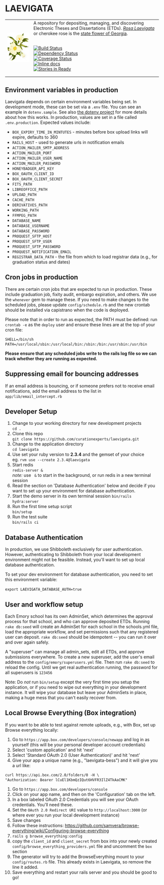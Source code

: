 # LAEVIGATA

<table width="100%">
<tr><td>
<img alt="Rosa Laevigata image" src="app/assets/images/RosaLaevigata.jpg">
</td><td>
A repository for depositing, managing, and discovering
Electronic Theses and Dissertations (ETDs).
<a href="https://en.wikipedia.org/wiki/Rosa_laevigata"><em>Rosa Laevigata</em></a>
or cherokee rose is the <a href="https://georgia.gov/georgia-facts-and-symbols">state flower of Georgia</a>.
<br/><br/>

[![Build Status](https://travis-ci.org/curationexperts/laevigata.svg?branch=master)](https://travis-ci.org/curationexperts/laevigata)      
[![Dependency Status](https://gemnasium.com/badges/github.com/curationexperts/laevigata.svg)](https://gemnasium.com/github.com/curationexperts/laevigata)     
[![Coverage Status](https://coveralls.io/repos/github/curationexperts/laevigata/badge.svg?branch=master)](https://coveralls.io/github/curationexperts/laevigata?branch=master)    
[![Inline docs](http://inch-ci.org/github/curationexperts/laevigata.svg?branch=master)](http://inch-ci.org/github/curationexperts/laevigata)     
[![Stories in Ready](https://badge.waffle.io/curationexperts/laevigata.png?label=ready&title=Ready)](https://waffle.io/curationexperts/laevigata)  

</td></tr>
</table>

## Environment variables in production
Laevigata depends on certain environment variables being set. In development mode, these can be set via a `.env` file. You can see an example in `dotenv.sample`. See also [the dotenv project](https://github.com/bkeepers/dotenv) for more details about how this works.  In production, values are set in a file called `.env.production`. Expected values include:
* `BOX_EXPIRY_TIME_IN_MINTUTES` - minutes before box upload links will expire, defaults to 360
* `RAILS_HOST` - used to generate urls in notification emails
* `ACTION_MAILER_SMTP_ADDRESS`
* `ACTION_MAILER_PORT`
* `ACTION_MAILER_USER_NAME`
* `ACTION_MAILER_PASSWORD`
* `HONEYBADGER_API_KEY`
* `BOX_OAUTH_CLIENT_ID`
* `BOX_OAUTH_CLIENT_SECRET`
* `FITS_PATH`
* `LIBREOFFICE_PATH`
* `UPLOAD_PATH`
* `CACHE_PATH`
* `DERIVATIVES_PATH`
* `WORKING_PATH`
* `FFMPEG_PATH`
* `DATABASE_NAME`
* `DATABASE_USERNAME`
* `DATABASE_PASSWORD`
* `PROQUEST_SFTP_HOST`
* `PROQUEST_SFTP_USER`
* `PROQUEST_SFTP_PASSWORD`
* `PROQUEST_NOTIFICATION_EMAIL`
* `REGISTRAR_DATA_PATH` - the file from which to load registrar data (e.g., for graduation status and dates)

## Cron jobs in production 

There are certain cron jobs that are expected to run in production. These include graduation job, 
fixity audit, embargo expiration, and others. We use the `whenever` gem to manage these.
If you need to make changes to the scheduled jobs, please update `config/schedule.rb` and the new crontab should be installed via capistrano when the code is deployed.

Please note that in order to run as expected, the PATH must be defined: run `crontab -e` as the `deploy` user and
ensure these lines are at the top of your cron file:
```
SHELL=/bin/sh
PATH=/usr/local/sbin:/usr/local/bin:/sbin:/bin:/usr/sbin:/usr/bin
```

**Please ensure that any scheduled jobs write to the rails log file so we can track whether they are
running as expected.**

## Suppressing email for bouncing addresses

If an email address is bouncing, or if someone prefers not to receive email notifications,
add the email address to the list in `app/lib/email_intercept.rb`

## Developer Setup

1. Change to your working directory for new development projects   
    `cd .`
1. Clone this repo   
    `git clone https://github.com/curationexperts/laevigata.git`
1. Change to the application directory  
    `cd laevigata`
1. Use set your ruby version to **2.3.4** and the gemset of your choice  
    eg. `rvm use --create 2.3.4@laevigata`
1. Start redis  
    `redis-server &`  
    *note:* use ` &` to start in the background, or run redis in a new terminal session  
1. Read the section on 'Database Authentication' below and decide if you want to set up your environment for database authentication.
1. Start the demo server in its own terminal session
    `bin/rails hydra:server`
1. Run the first time setup script  
    `bin/setup`
1. Run the test suite  
    `bin/rails ci`

## Database Authentication

In production, we use Shibboleth exclusively for user authentication.  However, authenticating to Shibboleth from your local development environment might not be feasible.  Instead, you'll want to set up local database authentication.

To set your dev environment for database authentication, you need to set this environment variable:

`export LAEVIGATA_DATABASE_AUTH=true`

## User and workflow setup

Each Emory school has its own AdminSet, which determines the approval process for that
school, and who can approve deposited ETDs. Running `rake db:seed` will create an AdminSet for each school in the schools.yml file, load the appropriate workflow, and set permissions such that any registered user can deposit. `rake db:seed` should be idempotent -- you can run it over and over again safely.

A "superuser" can manage all admin_sets, edit all ETDs, and approve submissions
everywhere. To create a new superuser, add the user's email address to the `config/emory/superusers.yml` file. Then run `rake db:seed` to reload the config. Until we get real authentication running, the password for all superusers is `123456`

Note: Do *not* run `bin/setup` except the very first time you setup the application, or if you need to wipe out everything in your development instance. It will wipe your database but leave your AdminSets in place, making a huge mess that you can't easily recover from.

## Local Browse Everything (Box integration)

If you want to be able to test against remote uploads, e.g., with Box, set up Browse everything
locally:

1. Go to `https://app.box.com/developers/console/newapp` and log in as yourself (this will
  be your personal developer account credentials)
1. Select 'custom application' and hit 'next'
1. Select 'Standard OAuth 2.0 (User Authentication)' and hit 'next'
1. Give your app a unique name (e.g., "laevigata-bess") and it will give you a url like:
```
curl https://api.box.com/2.0/folders/0 -H \
"Authorization: Bearer lCuEl1KbmQzIQut6HVFR3IlZ4TkAaCMK"
```
1. Go to `https://app.box.com/developers/console`
1. Click on your app name, and then on the 'Configuration' tab on the left.
1. In a box labeled OAuth 2.0 Credentials you will see your OAuth credentials. You'll need these.
1. Set the `OAuth 2.0 Redirect URI` value to `http://localhost:3000` (or where ever you run
  your local development instance)
1. Save changes
1. Follow these instructions: https://github.com/samvera/browse-everything/wiki/Configuring-browse-everything
  1. `rails g browse_everything:config`
  2. copy the `client_id` and `client_secret` from box into your newly created `config/browse_everything_providers.yml` file and uncomment the `box` section
  3. The generator will try to add the BrowseEverything mount to your `config/routes.rb` file.
  This already exists in Laevigata, so remove the line it added.
1. Save everything and restart your rails server and you should be good to go!
